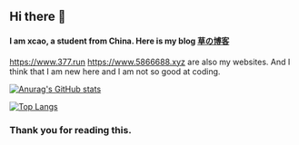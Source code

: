 ## Hi there 👋
#### I am xcao, a student from China. Here is my blog [草の博客](http://xcao.top "草の博客")
https://www.377.run  https://www.5866688.xyz are also my websites.
And I think that I am new here and I am not so good at coding.

[![Anurag's GitHub stats](https://github-readme-stats.vercel.app/api?username=xiaocao666tzh)](https://github.com/anuraghazra/github-readme-stats)

[![Top Langs](https://github-readme-stats.vercel.app/api/top-langs/?username=xiaocao666tzh)](https://github.com/anuraghazra/github-readme-stats)
### Thank you for reading this.

